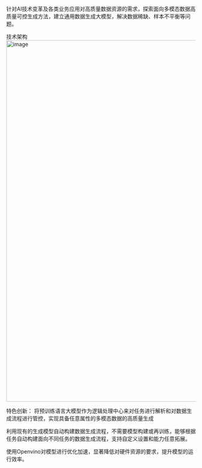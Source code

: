 针对AI技术变革及各类业务应用对高质量数据资源的需求，探索面向多模态数据高质量可控生成方法，建立通用数据生成大模型，解决数据稀缺、样本不平衡等问题。

技术架构
<img width="960" alt="image" src="https://github.com/xiaomaozhou26/GenG-chatglm3-openvino/assets/31319967/bcfe9494-a337-43d9-8ae9-9e54ea339cb7">

特色创新：
将预训练语言大模型作为逻辑处理中心来对任务进行解析和对数据生成流程进行管控，实现具备任意属性的多模态数据的高质量生成

利用现有的生成模型自动构建数据生成流程，不需要模型构建或再训练，能够根据任务自动构建面向不同任务的数据生成流程，支持自定义设置和能力任意拓展。

使用Openvino对模型进行优化加速，显著降低对硬件资源的要求，提升模型的运行效率。

